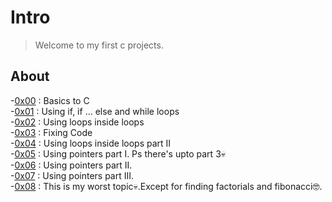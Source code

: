 # Intro

>Welcome to my first c projects.

## About

-[0x00](./0x00-hello_world) : Basics to C<br>
-[0x01](./0x01-variables_if_else_while) : Using if, if ... else and while loops<br>
-[0x02](./0x02-functions_nested_loops) : Using loops inside loops<br>
-[0x03](./0x03-debugging) : Fixing Code<br>
-[0x04](./0x04-more_functions_nested_loops) : Using loops inside loops part II<br>
-[0x05](./0x05-pointers_arrays_strings) : Using pointers part I. Ps there's upto part 3💀<br>
-[0x06](./0x06-pointers_arrays_strings) : Using pointers part II.<br>
-[0x07](./0x07-pointers_arrays_strings) : Using pointers part III. <br>
-[0x08](./0x08-recursion) : This is my worst topic💀.Except for finding factorials and fibonacci🤓. <br>
